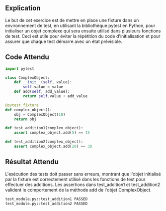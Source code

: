 ## Explication

Le but de cet exercice est de mettre en place une fixture dans un environnement de test, en utilisant la bibliothèque pytest en Python, pour initialiser un objet complexe qui sera ensuite utilisé dans plusieurs fonctions de test. Ceci est utile pour éviter la répétition du code d'initialisation et pour assurer que chaque test démarre avec un état prévisible.

## Code Attendu

```python
import pytest

class ComplexObject:
    def __init__(self, value):
        self.value = value
    def add(self, add_value):
        return self.value + add_value

@pytest.fixture
def complex_object():
    obj = ComplexObject(10)
    return obj

def test_addition1(complex_object):
    assert complex_object.add(5) == 15

def test_addition2(complex_object):
    assert complex_object.add(20) == 30
```

## Résultat Attendu

L'exécution des tests doit passer sans erreurs, montrant que l'objet initialisé par la fixture est correctement utilisé dans les fonctions de test pour effectuer des additions. Les assertions dans test_addition1 et test_addition2 valident le comportement de la méthode add de l'objet ComplexObject.

```bash
test_module.py::test_addition1 PASSED
test_module.py::test_addition2 PASSED
```